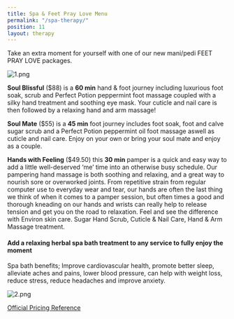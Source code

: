 ```yaml
---
title: Spa & Feet Pray Love Menu
permalink: "/spa-therapy/"
position: 11
layout: therapy
---
```


Take an extra moment for yourself with one of our new mani/pedi FEET PRAY LOVE packages.  

![1.png](/uploads/1.png)

**Soul Blissful** (\$88) is a **60 min** hand & foot journey including luxurious foot soak, scrub and Perfect Potion peppermint foot massage coupled with a silky hand treatment and soothing eye mask. Your cuticle and nail care is then followed by a relaxing hand and arm massage!

**Soul Mate** (\$55) is a **45 min** foot journey includes foot soak, foot and calve sugar scrub and a Perfect Potion peppermint oil foot massage aswell as cuticle and nail care. Enjoy on your own or bring your soul mate and enjoy as a couple.

**Hands with Feeling** (\$49.50) this **30 min** pamper is a quick and easy way to add a little well-deserved ‘me’ time into an otherwise busy schedule. Our pampering hand massage is both soothing and relaxing, and a great way to nourish sore or overworked joints. From repetitive strain from regular computer use to everyday wear and tear, our hands are often the last thing we think of when it comes to a pamper session, but often times a good and thorough kneading on our hands and wrists can really help to release tension and get you on the road to relaxation. Feel and see the difference with Environ skin care. Sugar Hand Scrub, Cuticle & Nail Care, Hand & Arm Massage treatment.

<script src="https://widgets.mindbodyonline.com/javascripts/healcode.js" type="text/javascript"></script>

<healcode-widget data-type="appointments" data-widget-partner="object" data-widget-id="1f3850248a4" data-widget-version="0" ></healcode-widget>

#### Add a relaxing herbal spa bath treatment to any service to fully enjoy the moment

Spa bath benefits; Improve cardiovascular health, promote better sleep, alleviate aches and pains, lower blood pressure, can help with weight loss, reduce stress, reduce headaches and improve anxiety.

![2.png](/uploads/2.png)

<div class='container bg-light my-4 p-4'>
<healcode-widget data-type="appointments" data-widget-partner="object" data-widget-id="1f3696348a4" data-widget-version="0"></healcode-widget>
</div>

<a href="/pricing-reference/">Official Pricing Reference</a>
